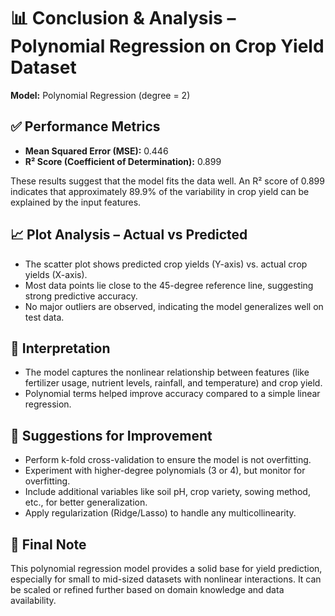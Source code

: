 
# 📊 Conclusion & Analysis – Polynomial Regression on Crop Yield Dataset

**Model:** Polynomial Regression (degree = 2)

## ✅ Performance Metrics
- **Mean Squared Error (MSE):** 0.446  
- **R² Score (Coefficient of Determination):** 0.899

These results suggest that the model fits the data well. An R² score of 0.899 indicates that approximately 89.9% of the variability in crop yield can be explained by the input features.

## 📈 Plot Analysis – Actual vs Predicted
- The scatter plot shows predicted crop yields (Y-axis) vs. actual crop yields (X-axis).
- Most data points lie close to the 45-degree reference line, suggesting strong predictive accuracy.
- No major outliers are observed, indicating the model generalizes well on test data.

## 📌 Interpretation
- The model captures the nonlinear relationship between features (like fertilizer usage, nutrient levels, rainfall, and temperature) and crop yield.
- Polynomial terms helped improve accuracy compared to a simple linear regression.

## 🔎 Suggestions for Improvement
- Perform k-fold cross-validation to ensure the model is not overfitting.
- Experiment with higher-degree polynomials (3 or 4), but monitor for overfitting.
- Include additional variables like soil pH, crop variety, sowing method, etc., for better generalization.
- Apply regularization (Ridge/Lasso) to handle any multicollinearity.

## 📌 Final Note
This polynomial regression model provides a solid base for yield prediction, especially for small to mid-sized datasets with nonlinear interactions. It can be scaled or refined further based on domain knowledge and data availability.
